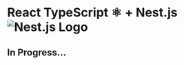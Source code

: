 # React TypeScript ⚛️ + Nest.js ![Nest.js Logo](https://upload.wikimedia.org/wikipedia/commons/a/a8/NestJS.svg)
## In Progress...
